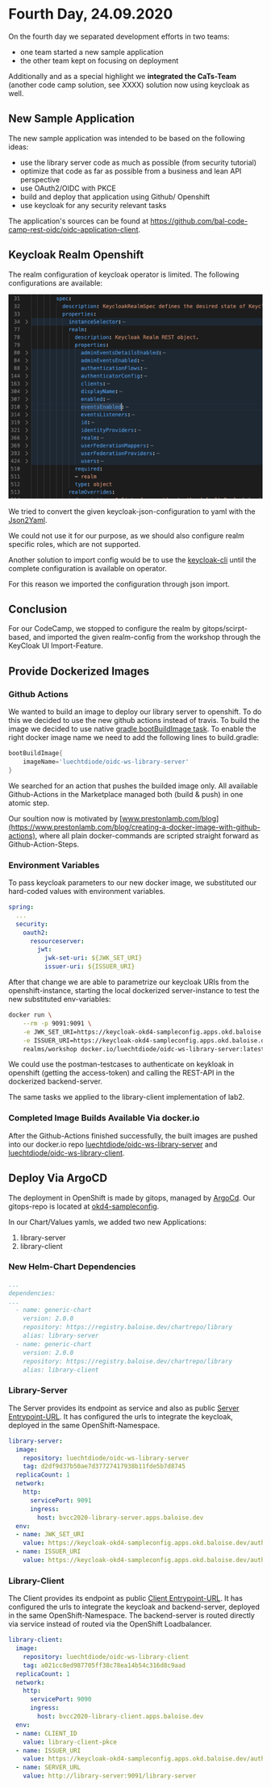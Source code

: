 # Fourth Day, 24.09.2020

On the fourth day we separated development efforts in two teams:
- one team started a new sample application
- the other team kept on focusing on deployment

Additionally and as a special highlight we **integrated the CaTs-Team** (another code camp solution, see XXXX)
solution now using keycloak as well. 

## New Sample Application
The new sample application was intended to be based on the following ideas:
- use the library server code as much as possible (from security tutorial)
- optimize that code as far as possible from a business and lean API perspective
- use OAuth2/OIDC with PKCE
- build and deploy that application using Github/ Openshift
- use keycloak for any security relevant tasks

The application's sources can be found at https://github.com/bal-code-camp-rest-oidc/oidc-application-client.

## Keycloak Realm Openshift
The realm configuration of keycloak operator is limited. The following configurations are available:

![Realm-Sections](img/realm-1.png)

We tried to convert the given keycloak-json-configuration to yaml with the [Json2Yaml](https://www.json2yaml.com/).

We could not use it for our purpose, as we should also configure realm specific
roles, which are not supported.

Another solution to import config would be to use the  [keycloak-cli](https://github.com/adorsys/keycloak-config-cli) until the complete configuration is available on operator.

For this reason we imported the configuration through json import.

## Conclusion

For our CodeCamp, we stopped to configure the realm by gitops/scirpt-based, and
imported the given realm-config from the workshop through the KeyCloak UI Import-Feature.

## Provide Dockerized Images

### Github Actions
We wanted to build an image to deploy our library server to openshift. To do this we decided to use the new github actions instead of travis. To build the image we decided to use native [gradle bootBuildImage task](https://spring.io/guides/gs/spring-boot-docker/). To enable the right docker image name we need to add the following lines to build.gradle:
```gradle
bootBuildImage{
    imageName='luechtdiode/oidc-ws-library-server'
}
```

We searched for an action that pushes the builded image only. All available
Github-Actions in the Marketplace managed both (build & push) in one atomic step.

Our soultion now is motivated by [www.prestonlamb.com/blog](https://www.prestonlamb.com/blog/creating-a-docker-image-with-github-actions), where all plain docker-commands are scripted straight forward as Github-Action-Steps.

### Environment Variables
To pass keycloak parameters to our new docker image, we substituted our hard-coded values with environment variables. 

```yaml
spring:
  ...
  security:
    oauth2:
      resourceserver:
        jwt:
          jwk-set-uri: ${JWK_SET_URI}
          issuer-uri: ${ISSUER_URI}
```

After that change we are able to parametrize our keycloak URIs from the openshift-instance, starting the local dockerized server-instance to test
the new substituted env-variables:

```bash
docker run \
    --rm -p 9091:9091 \
    -e JWK_SET_URI=https://keycloak-okd4-sampleconfig.apps.okd.baloise.dev/auth/realms/workshop/protocol/openid-connect/certs \
    -e ISSUER_URI=https://keycloak-okd4-sampleconfig.apps.okd.baloise.dev/auth/ \
    realms/workshop docker.io/luechtdiode/oidc-ws-library-server:latest

```
We could use the postman-testcases to authenticate on keykloak in openshift (getting the access-token) and calling the REST-API in the dockerized backend-server.

The same tasks we applied to the library-client implementation of lab2.

### Completed Image Builds Available Via docker.io

After the Github-Actions finished successfully, the built images are pushed into our docker.io repo [luechtdiode/oidc-ws-library-server](https://hub.docker.com/repository/docker/luechtdiode/oidc-ws-library-server) and [luechtdiode/oidc-ws-library-client](https://hub.docker.com/repository/docker/luechtdiode/oidc-ws-library-client).

## Deploy Via ArgoCD

The deployment in OpenShift is made by gitops, managed by [ArgoCd](https://argocd.baloise.dev/applications/okd4-sampleconfig?operation=false).
Our gitops-repo is located at [okd4-sampleconfig](https://github.com/bal-code-camp-rest-oidc/okd4-appconfig/tree/master/okd4-sampleconfig).

In our Chart/Values yamls, we added two new Applications:
1. library-server
2. library-client

### New Helm-Chart Dependencies
```yaml
...
dependencies:
...
  - name: generic-chart
    version: 2.0.0
    repository: https://registry.baloise.dev/chartrepo/library
    alias: library-server
  - name: generic-chart
    version: 2.0.0
    repository: https://registry.baloise.dev/chartrepo/library
    alias: library-client
```

### Library-Server

The Server provides its endpoint as service and also as public [Server Entrypoint-URL](https://bvcc2020-library-server.apps.baloise.dev/library-server).
It has configured the urls to integrate the keycloak, deployed in the same
OpenShift-Namespace.

```yaml
library-server:
  image:
    repository: luechtdiode/oidc-ws-library-server
    tag: d2df9d37b50ae7d37727417938b11fde5b7d8745
  replicaCount: 1
  network:
    http:
      servicePort: 9091
      ingress:
        host: bvcc2020-library-server.apps.baloise.dev
  env:
  - name: JWK_SET_URI
    value: https://keycloak-okd4-sampleconfig.apps.okd.baloise.dev/auth/realms/workshop/protocol/openid-connect/certs
  - name: ISSUER_URI
    value: https://keycloak-okd4-sampleconfig.apps.okd.baloise.dev/auth/realms/workshop
```

### Library-Client

The Client provides its endpoint as public [Client Entrypoint-URL](https://bvcc2020-library-client.apps.baloise.dev/library-client/).
It has configured the urls to integrate the keycloak and backend-server, deployed in the same OpenShift-Namespace. The backend-server is routed directly via service instead of routed via the OpenShift Loadbalancer.

```yaml
library-client:
  image:
    repository: luechtdiode/oidc-ws-library-client
    tag: a021cc8ed987705ff38c78ea14b54c316d8c9aad
  replicaCount: 1
  network:
    http:
      servicePort: 9090
      ingress:
        host: bvcc2020-library-client.apps.baloise.dev
  env:
  - name: CLIENT_ID
    value: library-client-pkce
  - name: ISSUER_URI
    value: https://keycloak-okd4-sampleconfig.apps.okd.baloise.dev/auth/realms/workshop
  - name: SERVER_URL
    value: http://library-server:9091/library-server
```